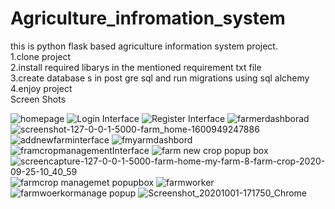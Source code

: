 # Agriculture_infromation_system
this is python flask based agriculture information system project.
<br>
1.clone project
</br>
2.install required libarys in the mentioned requirement txt file 
</br>
3.create database s in post gre sql and run migrations using sql alchemy
</br>
4.enjoy project
</br>
Screen Shots

![homepage](https://user-images.githubusercontent.com/92815872/141048752-0ae95044-86ae-4124-8a38-a536cd426b25.png)
![Login Interface](https://user-images.githubusercontent.com/92815872/141048802-6289e4c9-4c81-407a-a532-bacd1c26c42b.png)
![Register Interface](https://user-images.githubusercontent.com/92815872/141048864-9ca62ba6-e43a-444a-8c18-0714c24478c4.png)
![farmerdashborad](https://user-images.githubusercontent.com/92815872/141048899-31d6b998-6206-44c4-b5ad-957ddea8d64f.png)
![screenshot-127-0-0-1-5000-farm_home-1600949247886](https://user-images.githubusercontent.com/92815872/141048939-8a08cadb-fce0-4441-b8d9-57db73950ba7.png)
![addnewfarminterface](https://user-images.githubusercontent.com/92815872/141049000-daed7170-4431-455c-b41d-13c06d543474.png)
![fmyarmdashbord](https://user-images.githubusercontent.com/92815872/141049006-d045c3ad-577e-42cb-bd3e-90a3d9f90be2.png)
![framcropmanagementInterface](https://user-images.githubusercontent.com/92815872/141049082-e38a5f7c-0f03-4d23-8785-186093bc765e.png)
![farm new crop popup box](https://user-images.githubusercontent.com/92815872/141049202-29baf438-c135-410d-b7b8-138dab3a41ef.png)
![screencapture-127-0-0-1-5000-farm-home-my-farm-8-farm-crop-2020-09-25-10_40_59](https://user-images.githubusercontent.com/92815872/141049259-676a6f75-bcb3-4089-ad0e-a13217e62cb0.png)
![farmcrop managemet popupbox](https://user-images.githubusercontent.com/92815872/141049261-8197c0ea-782b-4f7b-8606-bdf4bb0643a7.png)
![farmworker](https://user-images.githubusercontent.com/92815872/141049299-92bc1b22-a3b6-4baf-b0ee-5c45396c82e7.png)
![farmwoerkormanage popup](https://user-images.githubusercontent.com/92815872/141049341-13a7baff-a4d8-4333-bc2e-130a59d32262.png)
![Screenshot_20201001-171750_Chrome](https://user-images.githubusercontent.com/92815872/141049400-0254f642-fe13-48ca-a33c-266f254ce09e.jpg)
